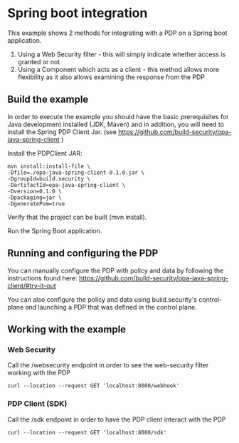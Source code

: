 # Spring boot integration

This example shows 2 methods for integrating with a PDP on a Spring boot application.

1. Using a Web Security filter - this will simply indicate whether access is granted or not
2. Using a Component which acts as a client - this method allows more flexibility as it 
also allows examining the response from the PDP


## Build the example

In order to execute the example you should have the basic prerequisites for Java development
 installed (JDK, Maven) and in addition, you will need to install the Spring PDP Client Jar.
 (see https://github.com/build-security/opa-java-spring-client )

Install the PDPClient JAR:

    mvn install:install-file \
    -Dfile=./opa-java-spring-client-0.1.0.jar \
    -DgroupId=build.security \
    -DartifactId=opa-java-spring-client \
    -Dversion=0.1.0 \
    -Dpackaging=jar \
    -DgeneratePom=true

Verify that the project can be built (mvn install).

Run the Spring Boot application.

## Running and configuring the PDP

You can manually configure the PDP with policy and data by following the instructions found
 here:  https://github.com/build-security/opa-java-spring-client/#try-it-out
 
You can also configure the policy and data using build.security's control-plane and 
launching a PDP that was defined in the control plane.

## Working with the example

### Web Security

Call the /websecurity endpoint in order to see the web-security filter working with the PDP

    curl --location --request GET 'localhost:8080/webhook' 

### PDP Client (SDK)

Call the /sdk endpoint in order to have the PDP client interact with the PDP

    curl --location --request GET 'localhost:8080/sdk'   